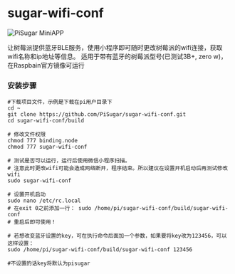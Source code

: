 # sugar-wifi-conf

![PiSugar MiniAPP](https://raw.githubusercontent.com/PiSugar/sugar-wifi-conf/master/image/qrcode.jpg)

让树莓派提供蓝牙BLE服务，使用小程序即可随时更改树莓派的wifi连接，获取wifi名称和ip地址等信息。
适用于带有蓝牙的树莓派型号(已测试3B+, zero w)，在Raspbain官方镜像可运行


### 安装步骤


```
#下载项目文件，示例是下载在pi用户目录下
cd ~
git clone https://github.com/PiSugar/sugar-wifi-conf.git
cd sugar-wifi-conf/build

# 修改文件权限
chmod 777 binding.node
chmod 777 sugar-wifi-conf

# 测试是否可以运行，运行后使用微信小程序扫描。
# 注意此时更改wifi可能会造成网络断开，程序结束。所以建议在设置开机启动后再测试修改wifi
sudo sugar-wifi-conf

# 设置开机启动
sudo nano /etc/rc.local
# 在exit 0之前添加一行： sudo /home/pi/sugar-wifi-conf/build/sugar-wifi-conf
# 重启后即可使用！

# 若想改变蓝牙设置的key，可在执行命令后面加一个参数，如果要将key改为123456，可以这样设置：
sudo /home/pi/sugar-wifi-conf/build/sugar-wifi-conf 123456

#不设置的话key将默认为pisugar

```





